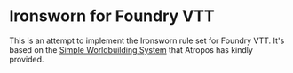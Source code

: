 # Ironsworn for Foundry VTT

This is an attempt to implement the Ironsworn rule set for Foundry VTT.
It's based on the [Simple Worldbuilding System](https://gitlab.com/foundrynet/worldbuilding) that Atropos has kindly provided.
